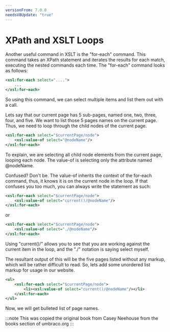 ```yaml
---
versionFrom: 7.0.0
needsV8Update: "true"
---
```


# XPath and XSLT Loops

Another useful command in XSLT is the "for-each" command.  This command takes an XPath statement and iterates the results for each match, executing the nested commands each time.  The "for-each" command looks as follows:

```xml
<xsl:for-each select="....">
    ...
</xsl:for-each>
```

So using this command, we can select multiple items and list them out with a call.

Lets say that our current page has 5 sub-pages, named one, two, three, four, and five.  We want to list those 5 pages names on the current page.  Thus, we need to loop through the child nodes of the current page.

```xml
<xsl:for-each select="$currentPage/node">
    <xsl:value-of select="@nodeName"/>
</xsl:for-each>
```

To explain, we are selecting all child node elements from the current page, looping each node.  The value-of is selecting only the attribute named @nodeName.

Confused?  Don't be. The value-of inherits the context of the for-each command, thus, it knows it is on the current node in the loop.  If that confuses you too much, you can always write the statement as such:

```xml
<xsl:for-each select="$currentPage/node">
    <xsl:value-of select="current()/@nodeName"/>
</xsl:for-each>
```

or

```xml
<xsl:for-each select="$currentPage/node">
    <xsl:value-of select="./@nodeName"/>
</xsl:for-each>
```

Using "current()/" allows you to see that you are working against the current item in the loop, and the "./" notation is saying select myself.

The resultant output of this will be the five pages listed without any markup, which will be rather difficult to read.  So, lets add some unordered list markup for usage in our website.

```xml
<ul>
    <xsl:for-each select="$currentPage/node">
        <li><xsl:value-of select="current()/@nodeName"/></li>
    </xsl:for-each>
</ul>
```

Now, we will get bulleted list of page names.

:::note
This was copied the original book from Casey Neehouse from the books section of umbraco.org
:::
